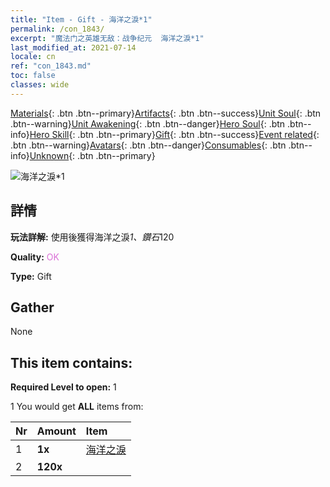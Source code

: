 ```yaml
---
title: "Item - Gift - 海洋之淚*1"
permalink: /con_1843/
excerpt: "魔法门之英雄无敌：战争纪元  海洋之淚*1"
last_modified_at: 2021-07-14
locale: cn
ref: "con_1843.md"
toc: false
classes: wide
---
```

 [Materials](/ItemsCN/){: .btn .btn--primary}[Artifacts](/ItemsCN/Artifacts/){: .btn .btn--success}[Unit Soul](/ItemsCN/UnitSoul/){: .btn .btn--warning}[Unit Awakening](/ItemsCN/UnitAwakening/){: .btn .btn--danger}[Hero Soul](/ItemsCN/HeroSoul/){: .btn .btn--info}[Hero Skill](/ItemsCN/HeroSkill/){: .btn .btn--primary}[Gift](/ItemsCN/Gift/){: .btn .btn--success}[Event related](/ItemsCN/Events/){: .btn .btn--warning}[Avatars](/ItemsCN/Avatars/){: .btn .btn--danger}[Consumables](/ItemsCN/Consumables/){: .btn .btn--info}[Unknown](/ItemsCN/Unknown/){: .btn .btn--primary}

 ![海洋之淚*1](/images/t/i_907466.png)

## 詳情
 **玩法詳解:** 使用後獲得海洋之淚*1、鑽石*120

 **Quality:** <span style="color: #DA70D6">OK</span>

 **Type:** Gift

## Gather

  None

## This item contains:

 **Required Level to open:** 1

 1 You would get **ALL** items  from:

  | Nr | Amount |     Item    |
  |:---|:-------|:------------|
  | 1 |  **1x** | [海洋之淚](/cn/Items/con_955/) |  | 
  | 2 |  **120x** | <i class="fas fa-gem"/> |  | 

